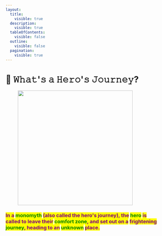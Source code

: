 ```yaml
---
layout:
  title:
    visible: true
  description:
    visible: true
  tableOfContents:
    visible: false
  outline:
    visible: false
  pagination:
    visible: true
---
```


# 🦹 𝚆𝚑𝚊𝚝'𝚜 𝚊 𝙷𝚎𝚛𝚘'𝚜 𝙹𝚘𝚞𝚛𝚗𝚎𝚢?

<figure><img src="../../../../../.gitbook/assets/pexels-btgl-♡-3689634.jpg" alt="" width="375"><figcaption></figcaption></figure>

### <mark style="color:purple;">**In a**</mark>**&#x20;**<mark style="color:green;">**monomyth**</mark>**&#x20;**<mark style="color:purple;">**(also called the hero's journey), the**</mark>**&#x20;**<mark style="color:green;">**hero**</mark>**&#x20;**<mark style="color:purple;">**is called to leave their**</mark>**&#x20;**<mark style="color:green;">**comfort zone**</mark><mark style="color:purple;">**, and set out on a**</mark> <mark style="color:purple;"></mark><mark style="color:purple;">frightening</mark> <mark style="color:green;">**journey**</mark><mark style="color:purple;">**, heading to an**</mark>**&#x20;**<mark style="color:green;">**unknown**</mark>**&#x20;**<mark style="color:purple;">**place.**</mark>
